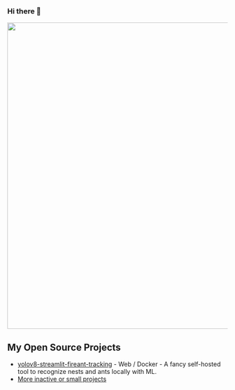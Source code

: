 ### Hi there 👋
<!--[![Hylosium's GitHub stats](https://github-readme-stats.vercel.app/api?username=Hylosium&show_icons=true&theme=gruvbox_light)](https://github.com/Hylosium/github-readme-stats)-->
<img src="https://github-readme-stats.vercel.app/api?username=Hylosium&show_icons=true&number_format=long&border_radius=20&rank_icon=percentile&ring_color=75C3FD&hide=issues" width=700 />

## My Open Source Projects

- [yolov8-streamlit-fireant-tracking](https://github.com/MyInvictIA/yolov8-streamlit-fireant-tracking) - Web / Docker - A fancy self-hosted tool to recognize nests and ants locally with ML.
- [More inactive or small projects](https://github.com/Hylosium?tab=repositories&q=&type=public&language=&sort=stargazers)

